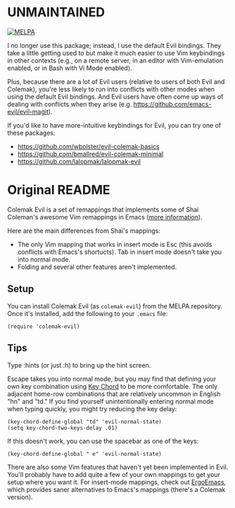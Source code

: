 UNMAINTAINED
============
[![MELPA](https://melpa.org/packages/colemak-evil-badge.svg)](https://melpa.org/#/colemak-evil)

I no longer use this package; instead, I use the default Evil bindings. They
take a little getting used to but make it much easier to use Vim
keybindings in other contexts (e.g., on a remote server, in an editor with
Vim-emulation enabled, or in Bash with Vi Mode enabled).

Plus, because there are a lot of Evil users (relative to users of both Evil and
Colemak), you're less likely to run into conflicts with other modes when using
the default Evil bindings. And Evil users have often come up ways of dealing
with conflicts when they arise (e.g. https://github.com/emacs-evil/evil-magit).

If you'd like to have more-intuitive keybindings for Evil, you can try one of
these packages:

* https://github.com/wbolster/evil-colemak-basics
* https://github.com/bmallred/evil-colemak-minimal
* https://github.com/lalopmak/lalopmak-evil

Original README
===============

Colemak Evil is a set of remappings that implements some of
Shai Coleman's awesome Vim remappings in Emacs
([more information](http://forum.colemak.com/viewtopic.php?id=50)).

Here are the main differences from Shai's mappings:

* The only Vim mapping that works in insert mode is Esc (this avoids
  conflicts with Emacs's shortucts). Tab in insert mode doesn't take
  you into normal mode.
* Folding and several other features aren't implemented.

Setup
-----

You can install Colemak Evil (as `colemak-evil`) from the MELPA repository.
Once it's installed, add the following to your `.emacs` file:

    (require 'colemak-evil)

Tips
----

Type :hints (or just :h) to bring up the hint screen.

Escape takes you into normal mode, but you may find that defining your
own key combination using
[Key Chord](http://www.emacswiki.org/emacs/key-chord.el) to be more
comfortable. The only adjacent home-row combinations that are
relatively uncommon in English "hn" and "td." If you find yourself
unintentionally entering normal mode when typing quickly, you might
try reducing the key delay:

    (key-chord-define-global "td" 'evil-normal-state)
    (setq key-chord-two-keys-delay .01)

If this doesn't work, you can use the spacebar as one of the keys:

    (key-chord-define-global " e" 'evil-normal-state)

There are also some Vim features that haven't yet been implemented in
Evil. You'll probably have to add quite a few of your own mappings to
get your setup where you want it. For insert-mode mappings, check out
[ErgoEmacs](http://ergoemacs.org/emacs/ergonomic_emacs_keybinding.html),
which provides saner alternatives to Emacs's mappings (there's a
Colemak version).
